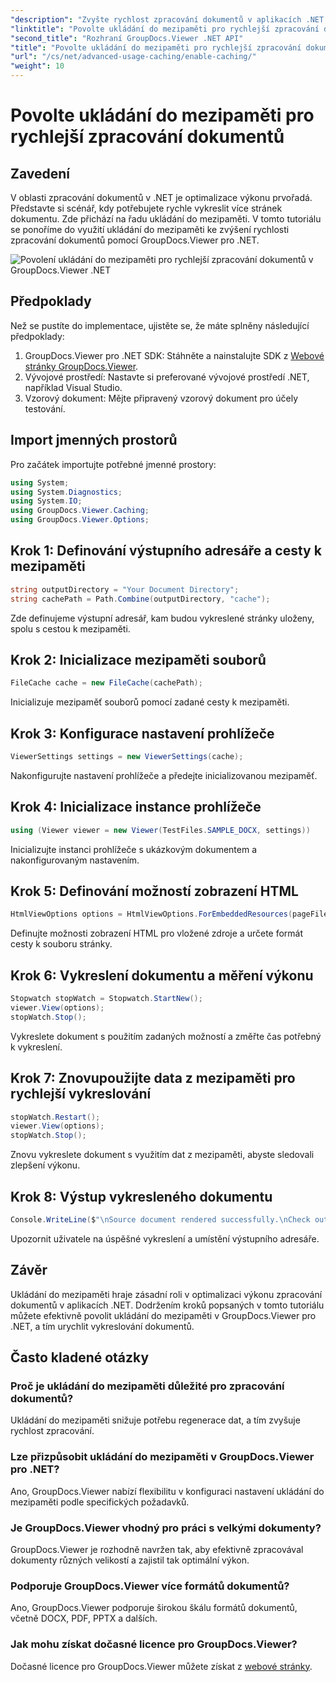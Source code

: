 ```yaml
---
"description": "Zvyšte rychlost zpracování dokumentů v aplikacích .NET pomocí GroupDocs.Viewer využitím mezipaměti. Optimalizujte výkon bez námahy."
"linktitle": "Povolte ukládání do mezipaměti pro rychlejší zpracování dokumentů"
"second_title": "Rozhraní GroupDocs.Viewer .NET API"
"title": "Povolte ukládání do mezipaměti pro rychlejší zpracování dokumentů"
"url": "/cs/net/advanced-usage-caching/enable-caching/"
"weight": 10
---
```


# Povolte ukládání do mezipaměti pro rychlejší zpracování dokumentů

## Zavedení
V oblasti zpracování dokumentů v .NET je optimalizace výkonu prvořadá. Představte si scénář, kdy potřebujete rychle vykreslit více stránek dokumentu. Zde přichází na řadu ukládání do mezipaměti. V tomto tutoriálu se ponoříme do využití ukládání do mezipaměti ke zvýšení rychlosti zpracování dokumentů pomocí GroupDocs.Viewer pro .NET.

![Povolení ukládání do mezipaměti pro rychlejší zpracování dokumentů v GroupDocs.Viewer .NET](/viewer/advanced-usage/enable-caching-faster-document-processing-img.png)

## Předpoklady
Než se pustíte do implementace, ujistěte se, že máte splněny následující předpoklady:
1. GroupDocs.Viewer pro .NET SDK: Stáhněte a nainstalujte SDK z [Webové stránky GroupDocs.Viewer](https://releases.groupdocs.com/viewer/net/).
2. Vývojové prostředí: Nastavte si preferované vývojové prostředí .NET, například Visual Studio.
3. Vzorový dokument: Mějte připravený vzorový dokument pro účely testování.

## Import jmenných prostorů
Pro začátek importujte potřebné jmenné prostory:
```csharp
using System;
using System.Diagnostics;
using System.IO;
using GroupDocs.Viewer.Caching;
using GroupDocs.Viewer.Options;
```

## Krok 1: Definování výstupního adresáře a cesty k mezipaměti
```csharp
string outputDirectory = "Your Document Directory";
string cachePath = Path.Combine(outputDirectory, "cache");
```
Zde definujeme výstupní adresář, kam budou vykreslené stránky uloženy, spolu s cestou k mezipaměti.
## Krok 2: Inicializace mezipaměti souborů
```csharp
FileCache cache = new FileCache(cachePath);
```
Inicializuje mezipaměť souborů pomocí zadané cesty k mezipaměti.
## Krok 3: Konfigurace nastavení prohlížeče
```csharp
ViewerSettings settings = new ViewerSettings(cache);
```
Nakonfigurujte nastavení prohlížeče a předejte inicializovanou mezipaměť.
## Krok 4: Inicializace instance prohlížeče
```csharp
using (Viewer viewer = new Viewer(TestFiles.SAMPLE_DOCX, settings))
```
Inicializujte instanci prohlížeče s ukázkovým dokumentem a nakonfigurovaným nastavením.
## Krok 5: Definování možností zobrazení HTML
```csharp
HtmlViewOptions options = HtmlViewOptions.ForEmbeddedResources(pageFilePathFormat);
```
Definujte možnosti zobrazení HTML pro vložené zdroje a určete formát cesty k souboru stránky.
## Krok 6: Vykreslení dokumentu a měření výkonu
```csharp
Stopwatch stopWatch = Stopwatch.StartNew();
viewer.View(options);
stopWatch.Stop();
```
Vykreslete dokument s použitím zadaných možností a změřte čas potřebný k vykreslení.
## Krok 7: Znovupoužijte data z mezipaměti pro rychlejší vykreslování
```csharp
stopWatch.Restart();
viewer.View(options);
stopWatch.Stop();
```
Znovu vykreslete dokument s využitím dat z mezipaměti, abyste sledovali zlepšení výkonu.
## Krok 8: Výstup vykresleného dokumentu
```csharp
Console.WriteLine($"\nSource document rendered successfully.\nCheck output in {outputDirectory}.");
```
Upozornit uživatele na úspěšné vykreslení a umístění výstupního adresáře.

## Závěr
Ukládání do mezipaměti hraje zásadní roli v optimalizaci výkonu zpracování dokumentů v aplikacích .NET. Dodržením kroků popsaných v tomto tutoriálu můžete efektivně povolit ukládání do mezipaměti v GroupDocs.Viewer pro .NET, a tím urychlit vykreslování dokumentů.
## Často kladené otázky
### Proč je ukládání do mezipaměti důležité pro zpracování dokumentů?
Ukládání do mezipaměti snižuje potřebu regenerace dat, a tím zvyšuje rychlost zpracování.
### Lze přizpůsobit ukládání do mezipaměti v GroupDocs.Viewer pro .NET?
Ano, GroupDocs.Viewer nabízí flexibilitu v konfiguraci nastavení ukládání do mezipaměti podle specifických požadavků.
### Je GroupDocs.Viewer vhodný pro práci s velkými dokumenty?
GroupDocs.Viewer je rozhodně navržen tak, aby efektivně zpracovával dokumenty různých velikostí a zajistil tak optimální výkon.
### Podporuje GroupDocs.Viewer více formátů dokumentů?
Ano, GroupDocs.Viewer podporuje širokou škálu formátů dokumentů, včetně DOCX, PDF, PPTX a dalších.
### Jak mohu získat dočasné licence pro GroupDocs.Viewer?
Dočasné licence pro GroupDocs.Viewer můžete získat z [webové stránky](https://purchase.groupdocs.com/temporary-license/).